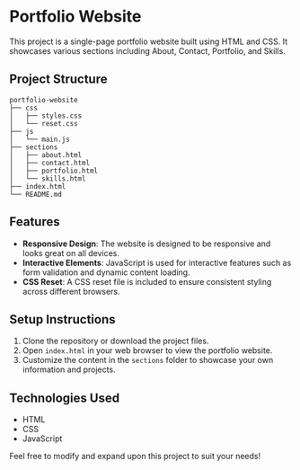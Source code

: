 # Portfolio Website

This project is a single-page portfolio website built using HTML and CSS. It showcases various sections including About, Contact, Portfolio, and Skills.

## Project Structure

```
portfolio-website
├── css
│   ├── styles.css
│   └── reset.css
├── js
│   └── main.js
├── sections
│   ├── about.html
│   ├── contact.html
│   ├── portfolio.html
│   └── skills.html
├── index.html
└── README.md
```

## Features

- **Responsive Design**: The website is designed to be responsive and looks great on all devices.
- **Interactive Elements**: JavaScript is used for interactive features such as form validation and dynamic content loading.
- **CSS Reset**: A CSS reset file is included to ensure consistent styling across different browsers.

## Setup Instructions

1. Clone the repository or download the project files.
2. Open `index.html` in your web browser to view the portfolio website.
3. Customize the content in the `sections` folder to showcase your own information and projects.

## Technologies Used

- HTML
- CSS
- JavaScript

Feel free to modify and expand upon this project to suit your needs!